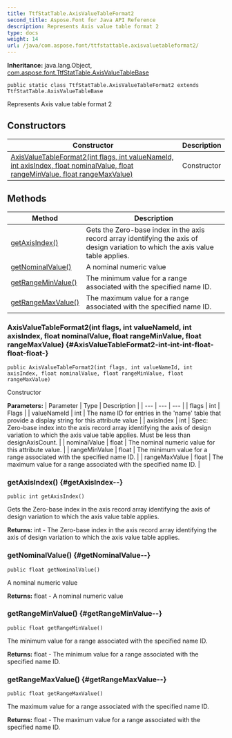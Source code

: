 ```yaml
---
title: TtfStatTable.AxisValueTableFormat2
second_title: Aspose.Font for Java API Reference
description: Represents Axis value table format 2
type: docs
weight: 14
url: /java/com.aspose.font/ttfstattable.axisvaluetableformat2/
---
```

**Inheritance:**
java.lang.Object, [com.aspose.font.TtfStatTable.AxisValueTableBase](../../com.aspose.font/axisvaluetablebase)
```
public static class TtfStatTable.AxisValueTableFormat2 extends TtfStatTable.AxisValueTableBase
```

Represents Axis value table format 2
## Constructors

| Constructor | Description |
| --- | --- |
| [AxisValueTableFormat2(int flags, int valueNameId, int axisIndex, float nominalValue, float rangeMinValue, float rangeMaxValue)](#AxisValueTableFormat2-int-int-int-float-float-float-) | Constructor |
## Methods

| Method | Description |
| --- | --- |
| [getAxisIndex()](#getAxisIndex--) | Gets the Zero-base index in the axis record array identifying the axis of design variation to which the axis value table applies. |
| [getNominalValue()](#getNominalValue--) | A nominal numeric value |
| [getRangeMinValue()](#getRangeMinValue--) | The minimum value for a range associated with the specified name ID. |
| [getRangeMaxValue()](#getRangeMaxValue--) | The maximum value for a range associated with the specified name ID. |
### AxisValueTableFormat2(int flags, int valueNameId, int axisIndex, float nominalValue, float rangeMinValue, float rangeMaxValue) {#AxisValueTableFormat2-int-int-int-float-float-float-}
```
public AxisValueTableFormat2(int flags, int valueNameId, int axisIndex, float nominalValue, float rangeMinValue, float rangeMaxValue)
```


Constructor

**Parameters:**
| Parameter | Type | Description |
| --- | --- | --- |
| flags | int | Flags |
| valueNameId | int | The name ID for entries in the 'name' table that provide a display string for this attribute value |
| axisIndex | int | Spec: Zero-base index into the axis record array identifying the axis of design variation to which the axis value table applies. Must be less than designAxisCount. |
| nominalValue | float | The nominal numeric value for this attribute value. |
| rangeMinValue | float | The minimum value for a range associated with the specified name ID. |
| rangeMaxValue | float | The maximum value for a range associated with the specified name ID. |

### getAxisIndex() {#getAxisIndex--}
```
public int getAxisIndex()
```


Gets the Zero-base index in the axis record array identifying the axis of design variation to which the axis value table applies.

**Returns:**
int - The Zero-base index in the axis record array identifying the axis of design variation to which the axis value table applies.
### getNominalValue() {#getNominalValue--}
```
public float getNominalValue()
```


A nominal numeric value

**Returns:**
float - A nominal numeric value
### getRangeMinValue() {#getRangeMinValue--}
```
public float getRangeMinValue()
```


The minimum value for a range associated with the specified name ID.

**Returns:**
float - The minimum value for a range associated with the specified name ID.
### getRangeMaxValue() {#getRangeMaxValue--}
```
public float getRangeMaxValue()
```


The maximum value for a range associated with the specified name ID.

**Returns:**
float - The maximum value for a range associated with the specified name ID.
